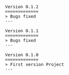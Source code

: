 <pre>

Version 0.1.2
=============
> Bugs fixed
---

Version 0.1.1
=============
> Bugs fixed
---

Version 0.1.0
=============
> First version Project
---

</pre>